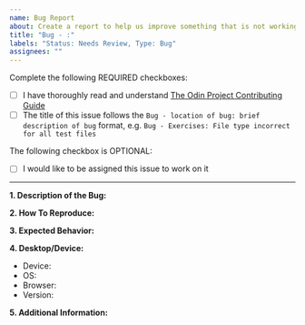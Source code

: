 ```yaml
---
name: Bug Report
about: Create a report to help us improve something that is not working correctly
title: "Bug - :"
labels: "Status: Needs Review, Type: Bug"
assignees: ""
---
```


<!-- Thank you for taking the time to submit a bug report to The Odin Project. In order to get issues closed in a reasonable amount of time, you must include a baseline of information about the bug in question. Please read this template in its entirety before filling it out to ensure that it is filled out correctly. -->

Complete the following REQUIRED checkboxes:

- [ ] I have thoroughly read and understand [The Odin Project Contributing Guide](https://github.com/TheOdinProject/theodinproject/blob/main/CONTRIBUTING.md)
- [ ] The title of this issue follows the `Bug - location of bug: brief description of bug` format, e.g. `Bug - Exercises: File type incorrect for all test files`

The following checkbox is OPTIONAL:

<!-- Completing this checkbox does not guarantee you will be assigned this issue, but rather lets us know you are interested in working on it. -->

- [ ] I would like to be assigned this issue to work on it

<hr>

**1. Description of the Bug:**

<!-- A clear and concise description of what the bug is. Include any screenshots that may help show the bug in action. -->

**2. How To Reproduce:**

<!--
What steps one might need to take in order to reproduce this bug, e.g.:
1. Log in
2. Visit a lesson page
3. Click the complete button
4. The complete button does not update
-->

**3. Expected Behavior:**

<!--
A brief description of what you expected to happen, e.g.:
1. Log in
2. Visit a lesson page
3. Click the complete button
4. The complete button updates correctly
 -->

**4. Desktop/Device:**

<!-- The more information you are able to provide, the better. -->

- Device: <!-- [e.g. iPhone6] -->
- OS: <!-- [e.g. iOS] -->
- Browser: <!-- [e.g. chrome, safari] -->
- Version: <!-- [e.g. 22] -->

**5. Additional Information:**

<!-- Any additional information about the bug. -->
